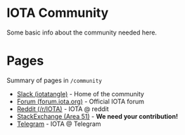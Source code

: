 <!-- TITLE: Community -->
<!-- SUBTITLE: Love, peace and happiness -->

# IOTA Community
Some basic info about the community needed here.
# Pages
Summary of pages in `/community`

* [Slack (iotatangle)](/community/slack) - Home of the community
* [Forum (forum.iota.org)](/community/forum) - Official IOTA forum
* [Reddit (/r/IOTA)](/community/reddit) - IOTA @ reddit
* [StackExchange (Area 51)](/community/stackexchange) - **We need your contribution!**
* [Telegram](/community/telegram) - IOTA @ Telegram
